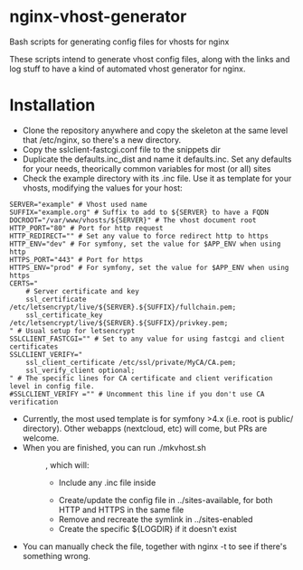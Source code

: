 # nginx-vhost-generator
Bash scripts for generating config files for vhosts for nginx

These scripts intend to generate vhost config files, along with the links and log stuff
to have a kind of automated vhost generator for nginx.

Installation
============

* Clone the repository anywhere and copy the skeleton at the same level that /etc/nginx,
so there's a new directory.
* Copy the sslclient-fastcgi.conf file to the snippets dir
* Duplicate the defaults.inc_dist and name it defaults.inc. Set any defaults for your needs, theorically
common variables for most (or all) sites
* Check the example directory with its .inc file. Use it as template for your vhosts, modifying the values
for your host:

```
SERVER="example" # Vhost used name
SUFFIX="example.org" # Suffix to add to ${SERVER} to have a FQDN
DOCROOT="/var/www/vhosts/${SERVER}" # The vhost document root
HTTP_PORT="80" # Port for http request
HTTP_REDIRECT="" # Set any value to force redirect http to https
HTTP_ENV="dev" # For symfony, set the value for $APP_ENV when using http
HTTPS_PORT="443" # Port for https
HTTPS_ENV="prod" # For symfony, set the value for $APP_ENV when using https
CERTS="
    # Server certificate and key
    ssl_certificate /etc/letsencrypt/live/${SERVER}.${SUFFIX}/fullchain.pem;
    ssl_certificate_key /etc/letsencrypt/live/${SERVER}.${SUFFIX}/privkey.pem;
" # Usual setup for letsencrypt
SSLCLIENT_FASTCGI="" # Set to any value for using fastcgi and client certificates
SSLCLIENT_VERIFY="
    ssl_client_certificate /etc/ssl/private/MyCA/CA.pem;
    ssl_verify_client optional;
" # The specific lines for CA certificate and client verification level in config file.
#SSLCLIENT_VERIFY ="" # Uncomment this line if you don't use CA verification
```

* Currently, the most used template is for symfony >4.x (i.e. root is public/ directory). Other webapps (nextcloud, etc)
will come, but PRs are welcome.
* When you are finished, you can run ./mkvhost.sh <dir>, which will:
    * Include any .inc file inside <dir>
    * Create/update the config file in ../sites-available, for both HTTP and HTTPS in the same file
    * Remove and recreate the symlink in ../sites-enabled
    * Create the specific ${LOGDIR} if it doesn't exist
* You can manually check the file, together with nginx -t to see if there's something wrong.
